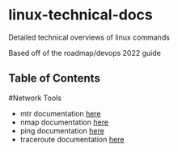 # linux-technical-docs
Detailed technical overviews of linux commands

Based off of the roadmap/devops 2022 guide

## Table of Contents

#Network Tools

- mtr documentation [here](network-tools/mtr/README.md)
- nmap documentation [here](network-tools/nmap/README.md)
- ping documentation  [here](network-tools/ping/README.md)
- traceroute documentation  [here](network-tools/traceroute/README.md)
